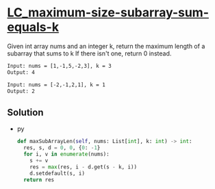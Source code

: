 # [LC_maximum-size-subarray-sum-equals-k](https://leetcode.com/problems/maximum-size-subarray-sum-equals-k)

Given int array nums and an integer k, return the maximum length of a subarray that sums to k
If there isn't one, return 0 instead.

```txt
Input: nums = [1,-1,5,-2,3], k = 3
Output: 4

Input: nums = [-2,-1,2,1], k = 1
Output: 2
```

## Solution

* py

  ```py
  def maxSubArrayLen(self, nums: List[int], k: int) -> int:
    res, s, d = 0, 0, {0: -1}
    for i, v in enumerate(nums):
      s += v
      res = max(res, i - d.get(s - k, i))
      d.setdefault(s, i)
    return res
  ```
